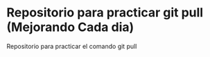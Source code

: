 # Repositorio para practicar git pull (Mejorando Cada dia)
Repositorio para practicar el comando git pull
